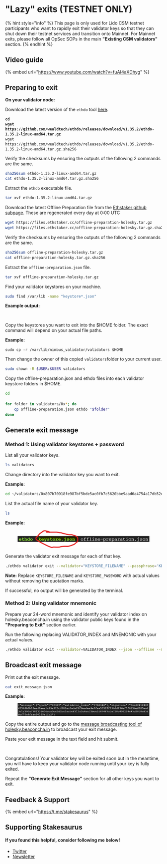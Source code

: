 # "Lazy" exits (TESTNET ONLY)

{% hint style="info" %}
This page is only used for Lido CSM testnet participants who want to rapidly exit their validator keys so that they can shut down their testnet services and transition onto Mainnet. For Mainnet exits, please follow all OpSec SOPs in the main **"Existing CSM validators"** section.
{% endhint %}

## Video guide

{% embed url="https://www.youtube.com/watch?v=fuAI4aXDhyg" %}

## Preparing to exit

**On your validator node:**

Download the latest version of the `ethdo` tool [here](https://github.com/wealdtech/ethdo/releases).

<pre class="language-sh"><code class="lang-sh"><strong>cd
</strong><strong>wget https://github.com/wealdtech/ethdo/releases/download/v1.35.2/ethdo-1.35.2-linux-amd64.tar.gz
</strong>wget https://github.com/wealdtech/ethdo/releases/download/v1.35.2/ethdo-1.35.2-linux-amd64.tar.gz.sha256
</code></pre>

Verify the checksums by ensuring the outputs of the following 2 commands are the same.

```sh
sha256sum ethdo-1.35.2-linux-amd64.tar.gz
cat ethdo-1.35.2-linux-amd64.tar.gz.sha256
```

Extract the `ethdo` executable file.

```sh
tar xvf ethdo-1.35.2-linux-amd64.tar.gz
```

Download the latest Offline Preparation file from the [Ethstaker github subpage](https://github.com/eth-educators/ethstaker-guides/blob/main/voluntary-exit.md#prepared-alternative). These are regenerated every day at 0:00 UTC

```sh
wget https://files.ethstaker.cc/offline-preparation-holesky.tar.gz
wget https://files.ethstaker.cc/offline-preparation-holesky.tar.gz.sha256
```

Verify the checksums by ensuring the outputs of the following 2 commands are the same.

```sh
sha256sum offline-preparation-holesky.tar.gz
cat offline-preparation-holesky.tar.gz.sha256 
```

Extract the `offline-preparation.json` file.

```sh
tar xvf offline-preparation-holesky.tar.gz
```

Find your validator keystores on your machine.

```sh
sudo find /var/lib -name "keystore*.json"
```

**Example output:**

<figure><img src="../../../.gitbook/assets/image (16).png" alt=""><figcaption></figcaption></figure>

Copy the keystores you want to exit into the $HOME folder. The exact command will depend on your actual file paths.

**Example:**

```
sudo cp -r /var/lib/nimbus_validator/validators $HOME
```

Then change the owner of this copied `validators`folder to your current user.

```sh
sudo chown -R $USER:$USER validators
```

Copy the offline-preparation.json and ethdo files into each validator keystore folders in $HOME.

```sh
cd

for folder in validators/0x*; do
    cp offline-preparation.json ethdo "$folder"
done
```

## Generate exit message

### Method 1: Using validator keystores + password

List all your validator keys.

```sh
ls validators
```

Change directory into the validator key you want to exit.

**Example:**

```sh
cd ~/validators/0x807b70918fe987bf5bde5ac0fb7c5620bbe9aad6a4754a17db52c73ed7208a5ffb9f5fa78d1b7c11e827d71b3ccc03ce 
```

List the actual file name of your validator key.

```sh
ls
```

**Example:**

<figure><img src="../../../.gitbook/assets/image (1) (1) (1) (1) (1).png" alt=""><figcaption></figcaption></figure>

Generate the validator exit message for each of that key.

```sh
./ethdo validator exit --validator="KEYSTORE_FILENAME" --passphrase='KEYSTORE_PASSWORD' --json --offline > exit_message.json
```

**Note:** Replace `KEYSTORE_FILENAME` and `KEYSTORE_PASSWORD` with actual values without removing the quotation marks.

If successful, no output will be generated by the terminal.

### Method 2: Using validator mnemonic

Prepare your 24-word mnemonic and identify your validator index on holesky.beaconcha.in using the validator public keys found in the **"Preparing to Exit"** section earlier.

Run the following replacing VALIDATOR\_INDEX and MNEMONIC with your actual values.

```sh
./ethdo validator exit --validator=VALIDATOR_INDEX --json --offline --mnemonic="MNEMONIC" > exit_message.json
```

## Broadcast exit message

Print out the exit message.

```sh
cat exit_message.json
```

**Example:**

<figure><img src="../../../.gitbook/assets/image (2) (1) (1).png" alt=""><figcaption></figcaption></figure>

Copy the entire output and go to the [message broadcasting tool of holesky.beaconcha.in](https://holesky.beaconcha.in/tools/broadcast) to broadcast your exit message.

Paste your exit message in the text field and hit submit.

<figure><img src="../../../.gitbook/assets/image (3) (1).png" alt=""><figcaption></figcaption></figure>

Congratulations! Your validator key will be exited soon but in the meantime, you will have to keep your validator node running until your key is fully exited.&#x20;

Repeat the **"Generate Exit Message"** section for all other keys you want to exit.&#x20;

## Feedback & Support

{% embed url="https://t.me/stakesaurus" %}

## Supporting Stakesaurus

#### If you found this helpful, consider following me below!

* [Twitter](https://twitter.com/stakesaurus)
* [Newsletter](https://stakesaurus.beehiiv.com/)
